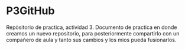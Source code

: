 # P3GitHub
Repòsitorio de practica, actividad 3.
Documento de practica en donde creamos un nuevo repositorio, para posteriormente compartirlo con un compañero de aula y tanto sus cambios y los mios pueda fusionarlos.
